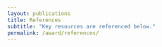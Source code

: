```yaml
---
layout: publications
title: References
subtitle: "Key resources are referenced below."
permalink: /award/references/
---
```

